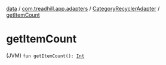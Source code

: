 [data](../../index.md) / [com.treadhill.app.adapters](../index.md) / [CategoryRecyclerAdapter](index.md) / [getItemCount](./get-item-count.md)

# getItemCount

(JVM) `fun getItemCount(): `[`Int`](https://kotlinlang.org/api/latest/jvm/stdlib/kotlin/-int/index.html)